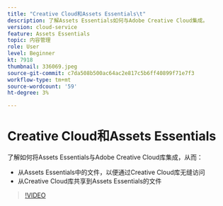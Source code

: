 ```yaml
---
title: "Creative Cloud和Assets Essentials\t"
description: 了解Assets Essentials如何与Adobe Creative Cloud集成。
version: cloud-service
feature: Assets Essentials
topic: 内容管理
role: User
level: Beginner
kt: 7918
thumbnail: 336069.jpeg
source-git-commit: c7da508b500ac64ac2e817c5b6ff40899f71e7f3
workflow-type: tm+mt
source-wordcount: '59'
ht-degree: 3%

---
```



# Creative Cloud和Assets Essentials

了解如何将Assets Essentials与Adobe Creative Cloud库集成，从而：

+ 从Assets Essentials中的文件，以便通过Creative Cloud库无缝访问
+ 从Creative Cloud库共享到Assets Essentials的文件

>[!VIDEO](https://video.tv.adobe.com/v/336069/?quality=12&learn=on)

